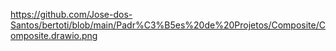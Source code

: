https://github.com/Jose-dos-Santos/bertoti/blob/main/Padr%C3%B5es%20de%20Projetos/Composite/Composite.drawio.png

